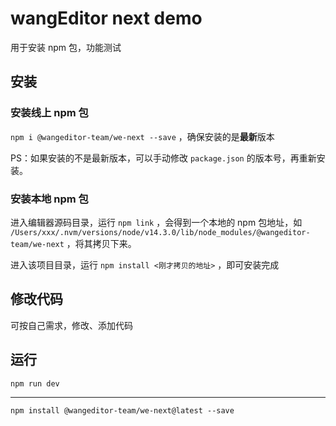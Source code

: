 # wangEditor next demo

用于安装 npm 包，功能测试

## 安装

### 安装线上 npm 包

`npm i @wangeditor-team/we-next --save` ，确保安装的是**最新**版本

PS：如果安装的不是最新版本，可以手动修改 `package.json` 的版本号，再重新安装。

### 安装本地 npm 包

进入编辑器源码目录，运行 `npm link` ，会得到一个本地的 npm 包地址，如 `/Users/xxx/.nvm/versions/node/v14.3.0/lib/node_modules/@wangeditor-team/we-next` ，将其拷贝下来。

进入该项目目录，运行 `npm install <刚才拷贝的地址>` ，即可安装完成

## 修改代码

可按自己需求，修改、添加代码

## 运行

`npm run dev`

------

`npm install @wangeditor-team/we-next@latest --save`
